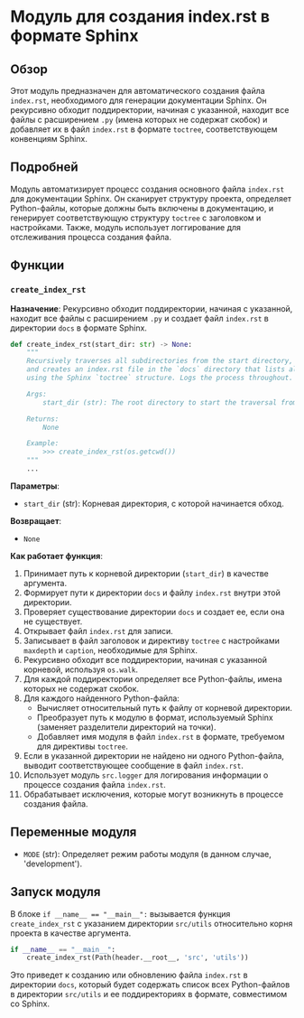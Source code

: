 # Модуль для создания index.rst в формате Sphinx

## Обзор

Этот модуль предназначен для автоматического создания файла `index.rst`, необходимого для генерации документации Sphinx. Он рекурсивно обходит поддиректории, начиная с указанной, находит все файлы с расширением `.py` (имена которых не содержат скобок) и добавляет их в файл `index.rst` в формате `toctree`, соответствующем конвенциям Sphinx.

## Подробней

Модуль автоматизирует процесс создания основного файла `index.rst` для документации Sphinx. Он сканирует структуру проекта, определяет Python-файлы, которые должны быть включены в документацию, и генерирует соответствующую структуру `toctree` с заголовком и настройками.  Также, модуль использует логгирование для отслеживания процесса создания файла.

## Функции

### `create_index_rst`

**Назначение**: Рекурсивно обходит поддиректории, начиная с указанной, находит все файлы с расширением `.py` и создает файл `index.rst` в директории `docs` в формате Sphinx.

```python
def create_index_rst(start_dir: str) -> None:
    """
    Recursively traverses all subdirectories from the start directory, reads all *.py files,
    and creates an index.rst file in the `docs` directory that lists all these files
    using the Sphinx `toctree` structure. Logs the process throughout.

    Args:
        start_dir (str): The root directory to start the traversal from.

    Returns:
        None

    Example:
        >>> create_index_rst(os.getcwd())
    """
    ...
```

**Параметры**:

-   `start_dir` (str): Корневая директория, с которой начинается обход.

**Возвращает**:

-   `None`

**Как работает функция**:

1.  Принимает путь к корневой директории (`start_dir`) в качестве аргумента.
2.  Формирует пути к директории `docs` и файлу `index.rst` внутри этой директории.
3.  Проверяет существование директории `docs` и создает ее, если она не существует.
4.  Открывает файл `index.rst` для записи.
5.  Записывает в файл заголовок и директиву `toctree` с настройками `maxdepth` и `caption`, необходимые для Sphinx.
6.  Рекурсивно обходит все поддиректории, начиная с указанной корневой, используя `os.walk`.
7.  Для каждой поддиректории определяет все Python-файлы, имена которых не содержат скобок.
8.  Для каждого найденного Python-файла:
    -   Вычисляет относительный путь к файлу от корневой директории.
    -   Преобразует путь к модулю в формат, используемый Sphinx (заменяет разделители директорий на точки).
    -   Добавляет имя модуля в файл `index.rst` в формате, требуемом для директивы `toctree`.
9.  Если в указанной директории не найдено ни одного Python-файла, выводит соответствующее сообщение в файл `index.rst`.
10. Использует модуль `src.logger` для логирования информации о процессе создания файла `index.rst`.
11. Обрабатывает исключения, которые могут возникнуть в процессе создания файла.

## Переменные модуля

-   `MODE` (str): Определяет режим работы модуля (в данном случае, 'development').

## Запуск модуля

В блоке `if __name__ == "__main__":` вызывается функция `create_index_rst` с указанием директории `src/utils` относительно корня проекта в качестве аргумента.

```python
if __name__ == "__main__":
    create_index_rst(Path(header.__root__, 'src', 'utils'))
```

Это приведет к созданию или обновлению файла `index.rst` в директории `docs`, который будет содержать список всех Python-файлов в директории `src/utils` и ее поддиректориях в формате, совместимом со Sphinx.